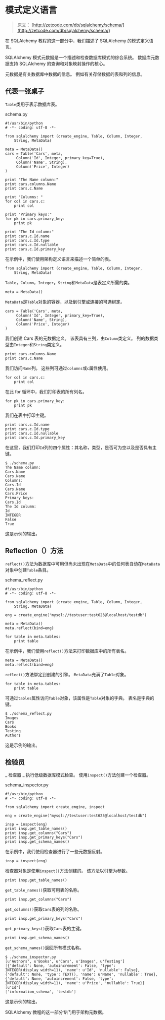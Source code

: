 # 模式定义语言

> 原文： [http://zetcode.com/db/sqlalchemy/schema/](http://zetcode.com/db/sqlalchemy/schema/)

在 SQLAlchemy 教程的这一部分中，我们描述了 SQLAlchemy 的模式定义语言。

SQLAlchemy 模式元数据是一个描述和检查数据库模式的综合系统。 数据库元数据支持 SQLAlchemy 的查询和对象映射操作的核心。

元数据是有关数据库中数据的信息。 例如有关存储数据的表和列的信息。

## 代表一张桌子

`Table`类用于表示数据库表。

schema.py

```
#!/usr/bin/python
# -*- coding: utf-8 -*-

from sqlalchemy import (create_engine, Table, Column, Integer, 
    String, MetaData)

meta = MetaData()
cars = Table('Cars', meta,
     Column('Id', Integer, primary_key=True),
     Column('Name', String),
     Column('Price', Integer)
)

print "The Name column:"
print cars.columns.Name
print cars.c.Name

print "Columns: "
for col in cars.c:
    print col

print "Primary keys:"
for pk in cars.primary_key:
    print pk    

print "The Id column:"
print cars.c.Id.name
print cars.c.Id.type
print cars.c.Id.nullable
print cars.c.Id.primary_key

```

在示例中，我们使用架构定义语言来描述一个简单的表。

```
from sqlalchemy import (create_engine, Table, Column, Integer, 
    String, MetaData)

```

`Table`，`Column`，`Integer`，`String`和`MetaData`是表定义所需的类。

```
meta = MetaData()

```

`MetaData`是`Table`对象的容器，以及到引擎或连接的可选绑定。

```
cars = Table('Cars', meta,
     Column('Id', Integer, primary_key=True),
     Column('Name', String),
     Column('Price', Integer)
)

```

我们创建 Cars 表的元数据定义。 该表具有三列，由`Column`类定义。 列的数据类型由`Integer`和`String`类定义。

```
print cars.columns.Name
print cars.c.Name

```

我们访问`Name`列。 这些列可通过`columns`或`c`属性使用。

```
for col in cars.c:
    print col

```

在此 for 循环中，我们打印表的所有列名。

```
for pk in cars.primary_key:
    print pk    

```

我们在表中打印主键。

```
print cars.c.Id.name
print cars.c.Id.type
print cars.c.Id.nullable
print cars.c.Id.primary_key

```

在这里，我们打印`Id`列的四个属性：其名称，类型，是否可为空以及是否具有主键。

```
$ ./schema.py 
The Name column:
Cars.Name
Cars.Name
Columns: 
Cars.Id
Cars.Name
Cars.Price
Primary keys:
Cars.Id
The Id column:
Id
INTEGER
False
True

```

这是示例的输出。

## Reflection（）方法

`reflect()`方法为数据库中可用但尚未出现在`MetaData`中的任何表自动在`MetaData`对象中创建`Table`条目。

schema_reflect.py

```
#!/usr/bin/python
# -*- coding: utf-8 -*-

from sqlalchemy import (create_engine, Table, Column, Integer, 
    String, MetaData)

eng = create_engine("mysql://testuser:test623@localhost/testdb")

meta = MetaData()
meta.reflect(bind=eng)

for table in meta.tables:
    print table

```

在示例中，我们使用`reflect()`方法来打印数据库中的所有表名。

```
meta = MetaData()
meta.reflect(bind=eng)

```

`reflect()`方法绑定到创建的引擎。 `MetaData`充满了`Table`对象。

```
for table in meta.tables:
    print table

```

可通过`tables`属性访问`Table`对象，该属性是`Table`对象的字典。 表名是字典的键。

```
$ ./schema_reflect.py 
Images
Cars
Books
Testing
Authors

```

这是示例的输出。

## 检验员

_ 检查器 _ 执行低级数据库模式检查。 使用`inspect()`方法创建一个检查器。

schema_inspector.py

```
#!/usr/bin/python
# -*- coding: utf-8 -*-

from sqlalchemy import create_engine, inspect

eng = create_engine("mysql://testuser:test623@localhost/testdb")

insp = inspect(eng)
print insp.get_table_names()
print insp.get_columns("Cars")
print insp.get_primary_keys("Cars")    
print insp.get_schema_names()

```

在示例中，我们使用检查器进行了一些元数据反射。

```
insp = inspect(eng)

```

检查器对象是使用`inspect()`方法创建的。 该方法以引擎为参数。

```
print insp.get_table_names()

```

`get_table_names()`获取可用表的名称。

```
print insp.get_columns("Cars")

```

`get_columns()`获取`Cars`表的列的名称。

```
print insp.get_primary_keys("Cars")

```

`get_primary_keys()`获取`Cars`表的主键。

```
print insp.get_schema_names()

```

`get_schema_names()`返回所有模式名称。

```
$ ./schema_inspector.py 
[u'Authors', u'Books', u'Cars', u'Images', u'Testing']
[{'default': None, 'autoincrement': False, 'type': INTEGER(display_width=11), 'name': u'Id', 'nullable': False}, 
{'default': None, 'type': TEXT(), 'name': u'Name', 'nullable': True}, 
{'default': None, 'autoincrement': False, 'type': INTEGER(display_width=11), 'name': u'Price', 'nullable': True}]
[u'Id']
['information_schema', 'testdb']

```

这是示例的输出。

SQLAlchemy 教程的这一部分专门用于架构元数据。